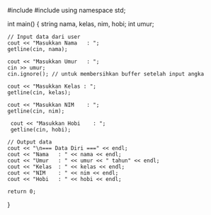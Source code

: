 #include <iostream>
#include <string>
using namespace std;

int main() {
    string nama, kelas, nim, hobi;
    int umur;

    // Input data dari user
    cout << "Masukkan Nama   : ";
    getline(cin, nama);

    cout << "Masukkan Umur   : ";
    cin >> umur;
    cin.ignore(); // untuk membersihkan buffer setelah input angka

    cout << "Masukkan Kelas : ";
    getline(cin, kelas);

    cout << "Masukkan NIM    : ";
    getline(cin, nim);

     cout << "Masukkan Hobi    : ";
     getline(cin, hobi);

    // Output data
    cout << "\n=== Data Diri ===" << endl;
    cout << "Nama   : " << nama << endl;
    cout << "Umur   : " << umur << " tahun" << endl;
    cout << "Kelas  : " << kelas << endl;
    cout << "NIM    : " << nim << endl;
    cout << "Hobi   : " << hobi << endl;

    return 0;
}
